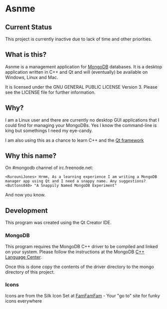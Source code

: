 # Asnme

## Current Status

This project is currently inactive due to lack of time and other priorities.

## What is this?

Asnme is a management application for [MongoDB](http://www.mongodb.org) databases. It is a desktop application written in C++ and Qt and will (eventually) be available on Windows, Linux and Mac.

It is licensed under the GNU GENERAL PUBLIC LICENSE Version 3. Please see the LICENSE file for further information.

## Why?

I am a Linux user and there are currently no desktop GUI applications that I could find for managing your MongoDBs. Yes I know the command-line is king but somethings I need my eye-candy.

I am also using this as a chance to learn C++ and the [Qt framework](http://qt.nokia.com/)

## Why this name?

On #mongodb channel of irc.freenode.net:

    <RurouniJones> Hrmm, As a learning experience I am writing a MongoDB manager app using Qt and I need a snappy name. Any suggestions?
    <Buttons840> "A Snappily Named MongoDB Experiment"

And now you know.

## Development

This program was created using the Qt Creator IDE.

### MongoDB

This program requires the MongoDB C++ driver to be compiled and linked on your system. Please follow the instructions at the MongoDB [C++ Language Center](http://www.mongodb.org/pages/viewpage.action?pageId=133409).

Once this is done copy the contents of the driver directory to the mongo directory of this project.

### Icons

Icons are from the Silk Icon Set at [FamFamFam](http://www.famfamfam.com) - Your "go to" site for funky icons everywhere



